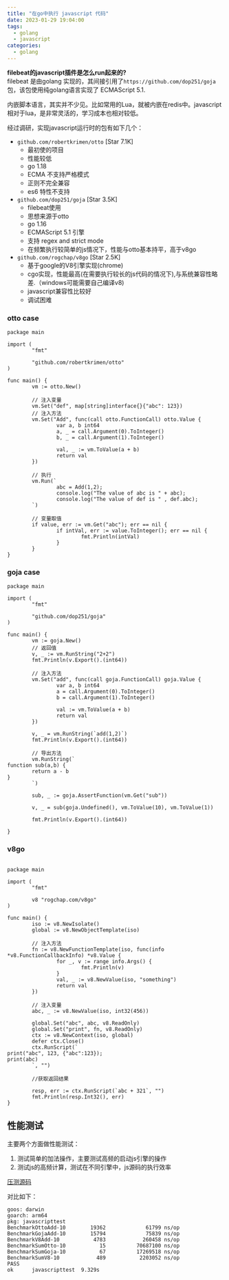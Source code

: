 ```yaml
---
title: "在go中执行 javascript 代码"
date: 2023-01-29 19:04:00
tags: 
  - golang
  - javascript
categories: 
  - golang
---
```


**filebeat的javascript插件是怎么run起来的?**   
filebeat 是由golang 实现的，其间接引用了`https://github.com/dop251/goja`包，该包使用纯golang语言实现了 ECMAScript 5.1.  

内嵌脚本语言，其实并不少见。比如常用的Lua，就被内嵌在redis中。javascript 相对于lua，是非常灵活的，学习成本也相对较低。

经过调研，实现javascript运行时的包有如下几个：

- `github.com/robertkrimen/otto` [Star 7.1K]
  - 最初使的项目
  - 性能较低
  - go 1.18
  - ECMA 不支持严格模式
  - 正则不完全兼容
  - es6 特性不支持
- `github.com/dop251/goja` [Star 3.5K]
  - filebeat使用
  - 思想来源于otto
  - go 1.16
  - ECMAScript 5.1 引擎
  - 支持 regex and strict mode
  - 在频繁执行较简单的js情况下，性能与otto基本持平，高于v8go
- `github.com/rogchap/v8go` [Star 2.5K]
  - 基于google的V8引擎实现(chrome)
  - cgo实现，性能最高(在需要执行较长的js代码的情况下),与系统兼容性略差.（windows可能需要自己编译v8)
  - javascript兼容性比较好
  - 调试困难

### otto case

```golang
package main

import (
        "fmt"

        "github.com/robertkrimen/otto"
)

func main() {
        vm := otto.New()

        // 注入变量
        vm.Set("def", map[string]interface{}{"abc": 123})
        // 注入方法
        vm.Set("Add", func(call otto.FunctionCall) otto.Value {
                var a, b int64
                a, _ = call.Argument(0).ToInteger()
                b, _ = call.Argument(1).ToInteger()

                val, _ := vm.ToValue(a + b)
                return val
        })

        // 执行
        vm.Run(`
                abc = Add(1,2);
                console.log("The value of abc is " + abc);
                console.log("The value of def is " , def.abc);
        `)

        // 变量取值
        if value, err := vm.Get("abc"); err == nil {
                if intVal, err := value.ToInteger(); err == nil {
                        fmt.Println(intVal)
                }
        }
}
```

### goja case

```golang
package main

import (
        "fmt"

        "github.com/dop251/goja"
)

func main() {
        vm := goja.New()
        // 返回值
        v, _ := vm.RunString("2+2")
        fmt.Println(v.Export().(int64))

        // 注入方法
        vm.Set("add", func(call goja.FunctionCall) goja.Value {
                var a, b int64
                a = call.Argument(0).ToInteger()
                b = call.Argument(1).ToInteger()

                val := vm.ToValue(a + b)
                return val
        })

        v, _ = vm.RunString(`add(1,2)`)
        fmt.Println(v.Export().(int64))

        // 导出方法
        vm.RunString(`
function sub(a,b) {
        return a - b
}
        `)

        sub, _ := goja.AssertFunction(vm.Get("sub"))

        v, _ = sub(goja.Undefined(), vm.ToValue(10), vm.ToValue(1))

        fmt.Println(v.Export().(int64))
        
}
```

### v8go

```golang

package main

import (
        "fmt"

        v8 "rogchap.com/v8go"
)

func main() {
        iso := v8.NewIsolate()
        global := v8.NewObjectTemplate(iso)

        // 注入方法
        fn := v8.NewFunctionTemplate(iso, func(info *v8.FunctionCallbackInfo) *v8.Value {
                for _, v := range info.Args() {
                        fmt.Println(v)
                }
                val, _ := v8.NewValue(iso, "something")
                return val
        })

        // 注入变量
        abc, _ := v8.NewValue(iso, int32(456))

        global.Set("abc", abc, v8.ReadOnly)
        global.Set("print", fn, v8.ReadOnly)
        ctx := v8.NewContext(iso, global)
        defer ctx.Close()
        ctx.RunScript(`
print("abc", 123, {"abc":123});
print(abc)
        `, "")

        //获取返回结果

        resp, err := ctx.RunScript(`abc + 321`, "")
        fmt.Println(resp.Int32(), err)
}
```

## 性能测试

主要两个方面做性能测试：
1. 测试简单的加法操作，主要测试高频的启动js引擎的操作
2. 测试js的高频计算，测试在不同引擎中，js源码的执行效率

[压测源码](https://github.com/lpflpf/lpflpf.github.io/tree/main/content/posts/javascript-run-in-go/benchmark)

对比如下：

```
goos: darwin
goarch: arm64
pkg: javascripttest
BenchmarkOttoAdd-10        19362             61799 ns/op
BenchmarkGojaAdd-10        15794             75839 ns/op
BenchmarkV8Add-10           4783            260458 ns/op
BenchmarkSumOtto-10           15          70687100 ns/op
BenchmarkSumGoja-10           67          17269518 ns/op
BenchmarkSumV8-10            489           2203052 ns/op
PASS
ok      javascripttest  9.329s
```
